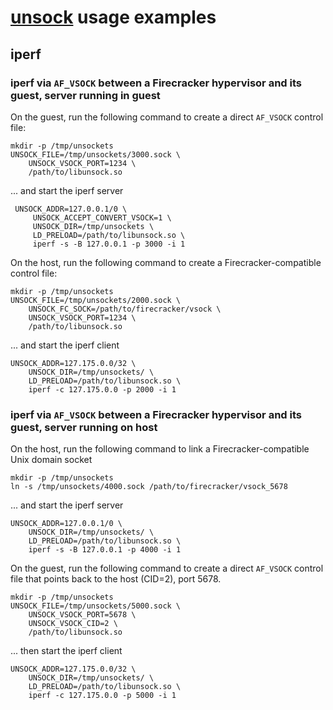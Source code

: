 # [unsock](../README.md) usage examples

## iperf

### iperf via `AF_VSOCK` between a Firecracker hypervisor and its guest, server running in guest

On the guest, run the following command to create a direct `AF_VSOCK` control file:

    mkdir -p /tmp/unsockets
    UNSOCK_FILE=/tmp/unsockets/3000.sock \
        UNSOCK_VSOCK_PORT=1234 \
        /path/to/libunsock.so

... and start the iperf server

     UNSOCK_ADDR=127.0.0.1/0 \
         UNSOCK_ACCEPT_CONVERT_VSOCK=1 \
         UNSOCK_DIR=/tmp/unsockets \
         LD_PRELOAD=/path/to/libunsock.so \
         iperf -s -B 127.0.0.1 -p 3000 -i 1    

On the host, run the following command to create a Firecracker-compatible control file:

    mkdir -p /tmp/unsockets
    UNSOCK_FILE=/tmp/unsockets/2000.sock \
        UNSOCK_FC_SOCK=/path/to/firecracker/vsock \
        UNSOCK_VSOCK_PORT=1234 \
        /path/to/libunsock.so 

... and start the iperf client

    UNSOCK_ADDR=127.175.0.0/32 \
        UNSOCK_DIR=/tmp/unsockets/ \
        LD_PRELOAD=/path/to/libunsock.so \
        iperf -c 127.175.0.0 -p 2000 -i 1
 

### iperf via `AF_VSOCK` between a Firecracker hypervisor and its guest, server running on host

On the host, run the following command to link  a Firecracker-compatible Unix domain socket

    mkdir -p /tmp/unsockets
    ln -s /tmp/unsockets/4000.sock /path/to/firecracker/vsock_5678 

... and start the iperf server

    UNSOCK_ADDR=127.0.0.1/0 \
        UNSOCK_DIR=/tmp/unsockets/ \
        LD_PRELOAD=/path/to/libunsock.so \
        iperf -s -B 127.0.0.1 -p 4000 -i 1
        
On the guest, run the following command to create a direct `AF_VSOCK` control file that points back
to the host (CID=2), port 5678.

    mkdir -p /tmp/unsockets
    UNSOCK_FILE=/tmp/unsockets/5000.sock \
        UNSOCK_VSOCK_PORT=5678 \
        UNSOCK_VSOCK_CID=2 \
        /path/to/libunsock.so 

... then start the iperf client

    UNSOCK_ADDR=127.175.0.0/32 \
        UNSOCK_DIR=/tmp/unsockets/ \
        LD_PRELOAD=/path/to/libunsock.so \
        iperf -c 127.175.0.0 -p 5000 -i 1

